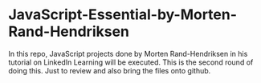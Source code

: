 # JavaScript-Essential-by-Morten-Rand-Hendriksen
In this repo, JavaScript projects done by Morten Rand-Hendriksen in his tutorial on LinkedIn Learning will be executed. This is the second round of doing this. Just to review and also bring the files onto github.
